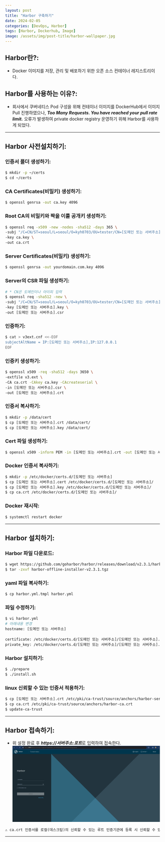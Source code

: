 ```yaml
---
layout: post
title: "Harbor 구축하기"
date: 2024-02-05
categories: [DevOps, Harbor]
tags: [Harbor, Dockerhub, Image]
image: /assets/img/post-title/harbor-wallpaper.jpg
---
```


## Harbor란?:
- Docker 이미지를 저장, 관리 및 배포하기 위한 오픈 소스 컨테이너 레지스트리이다.

## Harbor를 사용하는 이유?:
- 회사에서 쿠버네티스 Pod 구성을 위해 컨테이너 이미지를 DockerHub에서 이미지 Pull 진행하였으나, ***Too Many Requests. You have reached your pull rate limit.*** 오류가 발생하여 private docker registry 운영하기 위해 Harbor를 사용하게 되었다.

* * *

## Harbor 사전설치하기:
### 인증서 폴더 생성하기:
```bash
$ mkdir -p ~/certs
$ cd ~/certs
```

### CA Certificates(비밀키) 생성하기:
```bash
$ openssl genrsa -out ca.key 4096
```

### Root CA의 비밀키와 짝을 이룰 공개키 생성하기:
```bash
$ openssl req -x509 -new -nodes -sha512 -days 365 \
-subj "/C=CN/ST=seoul/L=seoul/O=kyh0703/OU=tester/CN=[도메인 또는 서버주소]" \
-key ca.key \
-out ca.crt
```

### Server Certificates(비밀키) 생성하기:
```bash
$ openssl genrsa -out yourdomain.com.key 4096
```

### Server의 CSR 파일 생성하기:
```bash
# * CN은 도메인이나 아이피 입력
$ openssl req -sha512 -new \
-subj "/C=CN/ST=seoul/L=seoul/O=kyh0703/OU=tester/CN=[도메인 또는 서버주소]" \
-key [도메인 또는 서버주소].key \
-out [도메인 또는 서버주소].csr
```

### 인증하기:
```bash
$ cat > v3ext.cnf <<-EOF
subjectAltName = IP:[도메인 또는 서버주소],IP:127.0.0.1
EOF
```

### 인증키 생성하기:
```bash
$ openssl x509 -req -sha512 -days 3650 \
-extfile v3.ext \
-CA ca.crt -CAkey ca.key -CAcreateserial \
-in [도메인 또는 서버주소].csr \
-out [도메인 또는 서버주소].crt
```

### 인증서 복사하기:
```bash
$ mkdir -p /data/cert
$ cp [도메인 또는 서버주소].crt /data/cert/
$ cp [도메인 또는 서버주소].key /data/cert/
```

### Cert 파일 생성하기:
```bash
$ openssl x509 -inform PEM -in [도메인 또는 서버주소].crt -out [도메인 또는 서버주소].cert
```

### Docker 인증서 복사하기:
```bash
$ mkdir -p /etc/docker/certs.d/[도메인 또는 서버주소]
$ cp [도메인 또는 서버주소].cert /etc/docker/certs.d/[도메인 또는 서버주소]/
$ cp [도메인 또는 서버주소].key /etc/docker/certs.d/[도메인 또는 서버주소]/
$ cp ca.crt /etc/docker/certs.d/[도메인 또는 서버주소]/
```

### Docker 재시작:
```bash
$ systemctl restart docker
```

* * *

## Harbor 설치하기:
### Harbor 파일 다운로드:
```bash
$ wget https://github.com/goharbor/harbor/releases/download/v2.3.1/harbor-offline-installer-v2.3.1.tgz
$ tar -zxvf harbor-offline-installer-v2.3.1.tgz
```

### yaml 파일 복사하기:
```bash
$ cp harbor.yml.tmpl harbor.yml
```

### 파일 수정하기:
```bash
$ vi harbor.yml
# 아래내용 변경
hostname: [도메인 또는 서버주소]

certificate: /etc/docker/certs.d/[도메인 또는 서버주소]/[도메인 또는 서버주소].cert
private_key: /etc/docker/certs.d/[도메인 또는 서버주소]/[도메인 또는 서버주소].key
```

### Harbor 설치하기:
```bash
$ ./prepare
$ ./install.sh
```

### linux  신뢰할 수  있는 인증서 적용하기:
```bash
$ cp [도메인 또는 서버주소].crt /etc/pki/ca-trust/source/anchors/harbor-server.crt
$ cp ca.crt /etc/pki/ca-trust/source/anchors/harbor-ca.crt
$ update-ca-trust
```

* * *

## Harbor 접속하기:
- 위 설정 완료 후 ***https://서버주소:포트***로 입력하여 접속한다.
[![Harbor 초기화면](/assets/img/post/docker/Harbor%20초기화면.png)](/assets/img/post/docker/Harbor%20초기화면.png)

```html
⚠️ ca.crt 인증서를 로컬(데스크탑)의 신뢰할 수 있는 루트 인증기관에 등록 시 신뢰할 수 있는 인증서로 보여집니다.
```

* * *